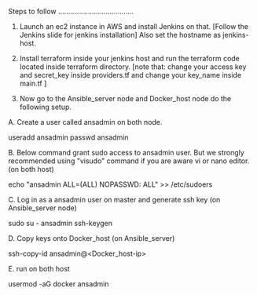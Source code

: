 Steps to follow
......................................

1. Launch an ec2 instance in AWS and install Jenkins on that. [Follow the Jenkins slide for jenkins installation] Also set the hostname as jenkins-host.

2. Install terraform inside your jenkins host and run the terraform code located inside terraform directory. [note that: change your access key and secret_key inside providers.tf and change your key_name inside main.tf ]

3. Now go to the Ansible_server node and Docker_host node do the following setup.

A. Create a user called ansadmin on both node.

useradd ansadmin
passwd ansadmin

B. Below command grant sudo access to ansadmin user. But we strongly recommended using "visudo" command if you are aware vi or nano editor. (on both host)

echo "ansadmin ALL=(ALL) NOPASSWD: ALL" >> /etc/sudoers

C. Log in as a ansadmin user on master and generate ssh key (on Ansible_server node)

sudo su - ansadmin
ssh-keygen

D. Copy keys onto Docker_host (on Ansible_server)

ssh-copy-id ansadmin@<Docker_host-ip>

E. run on both host

usermod -aG docker ansadmin

